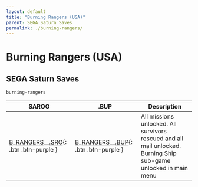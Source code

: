 ```yaml
---
layout: default
title: "Burning Rangers (USA)"
parent: SEGA Saturn Saves
permalink: ./burning-rangers/
---
```

# Burning Rangers (USA)

## SEGA Saturn Saves

`burning-rangers`

| SAROO | .BUP | Description |
|------|----------|-------------|
| [B_RANGERS__.SRO](B_RANGERS__.SRO){: .btn .btn-purple } | [B_RANGERS__.BUP](B_RANGERS__.BUP){: .btn .btn-purple } | All missions unlocked. All survivors rescued and all mail unlocked. Burning Ship sub-game unlocked in main menu |
